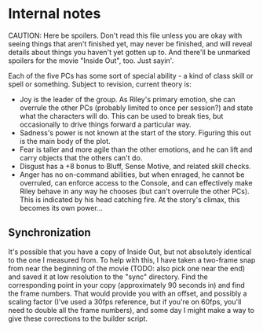 Internal notes
==============

CAUTION: Here be spoilers. Don't read this file unless you are okay with
seeing things that aren't finished yet, may never be finished, and will
reveal details about things you haven't yet gotten up to. And there'll be
unmarked spoilers for the movie "Inside Out", too. Just sayin'.

Each of the five PCs has some sort of special ability - a kind of class skill
or spell or something. Subject to revision, current theory is:

* Joy is the leader of the group. As Riley's primary emotion, she can overrule
  the other PCs (probably limited to once per session?) and state what the
  characters will do. This can be used to break ties, but occasionally to
  drive things forward a particular way.
* Sadness's power is not known at the start of the story. Figuring this out is
  the main body of the plot.
* Fear is taller and more agile than the other emotions, and he can lift and
  carry objects that the others can't do.
* Disgust has a +8 bonus to Bluff, Sense Motive, and related skill checks.
* Anger has no on-command abilities, but when enraged, he cannot be overruled,
  can enforce access to the Console, and can effectively make Riley behave in
  any way he chooses (but can't overrule the other PCs). This is indicated by
  his head catching fire. At the story's climax, this becomes its own power...

Synchronization
---------------

It's possible that you have a copy of Inside Out, but not absolutely identical
to the one I measured from. To help with this, I have taken a two-frame snap
from near the beginning of the movie (TODO: also pick one near the end) and
saved it at low resolution to the "sync" directory. Find the corresponding
point in your copy (approximately 90 seconds in) and find the frame numbers.
That would provide you with an offset, and possibly a scaling factor (I've used
a 30fps reference, but if you're on 60fps, you'll need to double all the frame
numbers), and some day I might make a way to give these corrections to the
builder script.
